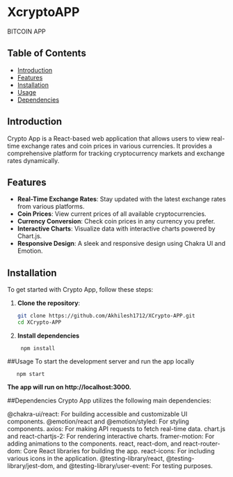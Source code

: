# XcryptoAPP
BITCOIN APP

## Table of Contents

- [Introduction](#introduction)
- [Features](#features)
- [Installation](#installation)
- [Usage](#usage)
- [Dependencies](#dependencies)


## Introduction

Crypto App is a React-based web application that allows users to view real-time exchange rates and coin prices in various currencies. It provides a comprehensive platform for tracking cryptocurrency markets and exchange rates dynamically.

## Features

- **Real-Time Exchange Rates**: Stay updated with the latest exchange rates from various platforms.
- **Coin Prices**: View current prices of all available cryptocurrencies.
- **Currency Conversion**: Check coin prices in any currency you prefer.
- **Interactive Charts**: Visualize data with interactive charts powered by Chart.js.
- **Responsive Design**: A sleek and responsive design using Chakra UI and Emotion.

## Installation

To get started with Crypto App, follow these steps:

1. **Clone the repository**:
   ```bash
   git clone https://github.com/Akhilesh1712/XCrypto-APP.git
   cd XCrypto-APP

2. **Install dependencies**

        npm install
##Usage
To start the development server and run the app locally

       npm start
**The app will run on http://localhost:3000.**


##Dependencies
Crypto App utilizes the following main dependencies:

@chakra-ui/react: For building accessible and customizable UI components.
@emotion/react and @emotion/styled: For styling components.
axios: For making API requests to fetch real-time data.
chart.js and react-chartjs-2: For rendering interactive charts.
framer-motion: For adding animations to the components.
react, react-dom, and react-router-dom: Core React libraries for building the app.
react-icons: For including various icons in the application.
@testing-library/react, @testing-library/jest-dom, and @testing-library/user-event: For testing purposes.
